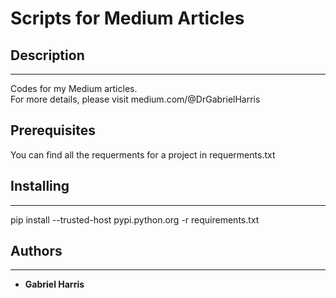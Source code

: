 # Scripts for Medium Articles 

## Description
---
Codes for my Medium articles.  
For more details, please visit medium.com/@DrGabrielHarris

## Prerequisites
You can find all the requerments for a project in requerments.txt

## Installing
---
pip install --trusted-host pypi.python.org -r requirements.txt

## Authors
---
* **Gabriel Harris**
